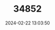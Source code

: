 ---
title: "34852"
category: "Nothofagus dombeyi"
draft: false
date: 2024-02-22 13:03:50
languages:
  Spanish; Castilian: ["Coigüe", "Coihue"]
  English: ["Coigue"]
---